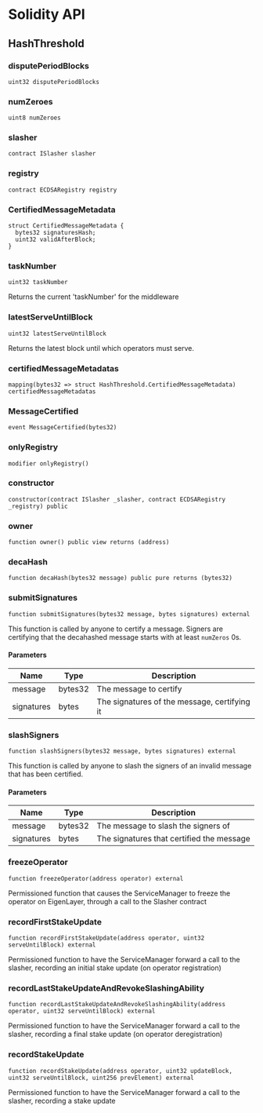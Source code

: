 # Solidity API

## HashThreshold

### disputePeriodBlocks

```solidity
uint32 disputePeriodBlocks
```

### numZeroes

```solidity
uint8 numZeroes
```

### slasher

```solidity
contract ISlasher slasher
```

### registry

```solidity
contract ECDSARegistry registry
```

### CertifiedMessageMetadata

```solidity
struct CertifiedMessageMetadata {
  bytes32 signaturesHash;
  uint32 validAfterBlock;
}
```

### taskNumber

```solidity
uint32 taskNumber
```

Returns the current 'taskNumber' for the middleware

### latestServeUntilBlock

```solidity
uint32 latestServeUntilBlock
```

Returns the latest block until which operators must serve.

### certifiedMessageMetadatas

```solidity
mapping(bytes32 => struct HashThreshold.CertifiedMessageMetadata) certifiedMessageMetadatas
```

### MessageCertified

```solidity
event MessageCertified(bytes32)
```

### onlyRegistry

```solidity
modifier onlyRegistry()
```

### constructor

```solidity
constructor(contract ISlasher _slasher, contract ECDSARegistry _registry) public
```

### owner

```solidity
function owner() public view returns (address)
```

### decaHash

```solidity
function decaHash(bytes32 message) public pure returns (bytes32)
```

### submitSignatures

```solidity
function submitSignatures(bytes32 message, bytes signatures) external
```

This function is called by anyone to certify a message. Signers are certifying that the decahashed message starts with at least `numZeros` 0s.

#### Parameters

| Name | Type | Description |
| ---- | ---- | ----------- |
| message | bytes32 | The message to certify |
| signatures | bytes | The signatures of the message, certifying it |

### slashSigners

```solidity
function slashSigners(bytes32 message, bytes signatures) external
```

This function is called by anyone to slash the signers of an invalid message that has been certified.

#### Parameters

| Name | Type | Description |
| ---- | ---- | ----------- |
| message | bytes32 | The message to slash the signers of |
| signatures | bytes | The signatures that certified the message |

### freezeOperator

```solidity
function freezeOperator(address operator) external
```

Permissioned function that causes the ServiceManager to freeze the operator on EigenLayer, through a call to the Slasher contract

### recordFirstStakeUpdate

```solidity
function recordFirstStakeUpdate(address operator, uint32 serveUntilBlock) external
```

Permissioned function to have the ServiceManager forward a call to the slasher, recording an initial stake update (on operator registration)

### recordLastStakeUpdateAndRevokeSlashingAbility

```solidity
function recordLastStakeUpdateAndRevokeSlashingAbility(address operator, uint32 serveUntilBlock) external
```

Permissioned function to have the ServiceManager forward a call to the slasher, recording a final stake update (on operator deregistration)

### recordStakeUpdate

```solidity
function recordStakeUpdate(address operator, uint32 updateBlock, uint32 serveUntilBlock, uint256 prevElement) external
```

Permissioned function to have the ServiceManager forward a call to the slasher, recording a stake update

